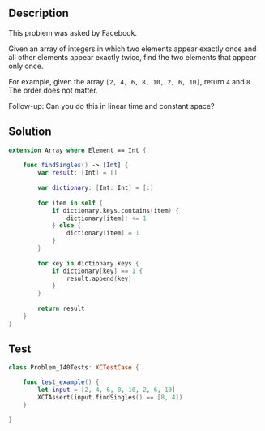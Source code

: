 ## Description

This problem was asked by Facebook.

Given an array of integers in which two elements appear exactly once and all other elements appear exactly twice, find the two elements that appear only once.

For example, given the array `[2, 4, 6, 8, 10, 2, 6, 10]`, return `4` and `8`. The order does not matter.

Follow-up: Can you do this in linear time and constant space?

## Solution

```swift
extension Array where Element == Int {
    
    func findSingles() -> [Int] {
        var result: [Int] = []
        
        var dictionary: [Int: Int] = [:]
        
        for item in self {
            if dictionary.keys.contains(item) {
                dictionary[item]! += 1
            } else {
                dictionary[item] = 1
            }
        }
        
        for key in dictionary.keys {
            if dictionary[key] == 1 {
                result.append(key)
            }
        }
        
        return result
    }
}
```

## Test

```swift
class Problem_140Tests: XCTestCase {

    func test_example() {
        let input = [2, 4, 6, 8, 10, 2, 6, 10]
        XCTAssert(input.findSingles() == [8, 4])
    }

}
```
